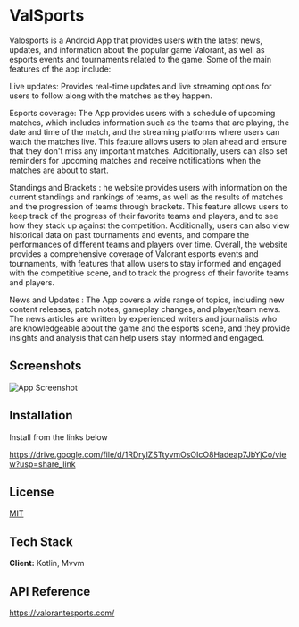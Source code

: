 
# ValSports

Valosports is a Android App that provides users with the latest news, updates, and information about the popular game Valorant, as well as esports events and tournaments related to the game. Some of the main features of the app include:

Live updates: Provides real-time updates and live streaming options for users to follow along with the matches as they happen.

Esports coverage: The App provides users with a schedule of upcoming matches, which includes information such as the teams that are playing, the date and time of the match, and the streaming platforms where users can watch the matches live. This feature allows users to plan ahead and ensure that they don't miss any important matches. Additionally, users can also set reminders for upcoming matches and receive notifications when the matches are about to start.

Standings and Brackets : he website provides users with information on the current standings and rankings of teams, as well as the results of matches and the progression of teams through brackets. This feature allows users to keep track of the progress of their favorite teams and players, and to see how they stack up against the competition. Additionally, users can also view historical data on past tournaments and events, and compare the performances of different teams and players over time. Overall, the website provides a comprehensive coverage of Valorant esports events and tournaments, with features that allow users to stay informed and engaged with the competitive scene, and to track the progress of their favorite teams and players.

News and Updates : The App covers a wide range of topics, including new content releases, patch notes, gameplay changes, and player/team news. The news articles are written by experienced writers and journalists who are knowledgeable about the game and the esports scene, and they provide insights and analysis that can help users stay informed and engaged.



## Screenshots

![App Screenshot](https://iili.io/HO2JHPa.jpg)


## Installation

Install from the links below

https://drive.google.com/file/d/1RDrylZSTtyvmOsOIcO8Hadeap7JbYjCo/view?usp=share_link

## License

[MIT](https://choosealicense.com/licenses/mit/)


## Tech Stack

**Client:** Kotlin, Mvvm

## API Reference
https://valorantesports.com/
